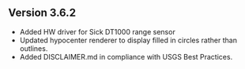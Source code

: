 ## Version 3.6.2
  * Added HW driver for Sick DT1000 range sensor
  * Updated hypocenter renderer to display filled in circles rather than outlines.
  * Added DISCLAIMER.md in compliance with USGS Best Practices.